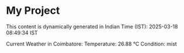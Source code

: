 # My Project

This content is dynamically generated in Indian Time (IST): 2025-03-18 08:49:34 IST


Current Weather in Coimbatore:
Temperature: 26.88 °C
Condition: mist
